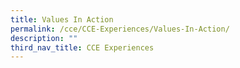 ```yaml
---
title: Values In Action
permalink: /cce/CCE-Experiences/Values-In-Action/
description: ""
third_nav_title: CCE Experiences
---
```

